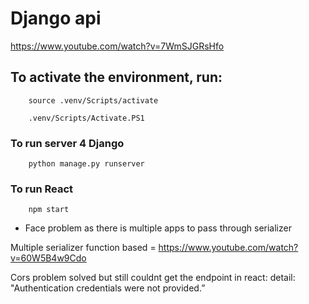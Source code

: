 # Django api 
https://www.youtube.com/watch?v=7WmSJGRsHfo 
## To activate the environment, run:

		source .venv/Scripts/activate

		.venv/Scripts/Activate.PS1
### To run server 4 Django

        python manage.py runserver

### To run React
        npm start
- Face problem as there is multiple apps to pass through serializer

Multiple serializer function based = https://www.youtube.com/watch?v=60W5B4w9Cdo

Cors problem solved but still couldnt get the endpoint in react: detail: "Authentication credentials were not provided.”